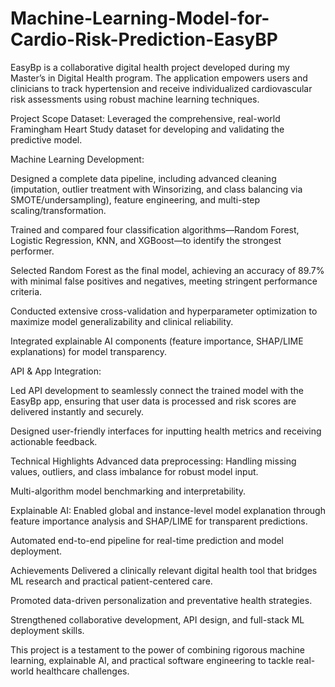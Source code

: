 # Machine-Learning-Model-for-Cardio-Risk-Prediction-EasyBP
EasyBp is a collaborative digital health project developed during my Master’s in Digital Health program. The application empowers users and clinicians to track hypertension and receive individualized cardiovascular risk assessments using robust machine learning techniques.

Project Scope
Dataset: Leveraged the comprehensive, real-world Framingham Heart Study dataset for developing and validating the predictive model.

Machine Learning Development:

Designed a complete data pipeline, including advanced cleaning (imputation, outlier treatment with Winsorizing, and class balancing via SMOTE/undersampling), feature engineering, and multi-step scaling/transformation.

Trained and compared four classification algorithms—Random Forest, Logistic Regression, KNN, and XGBoost—to identify the strongest performer.

Selected Random Forest as the final model, achieving an accuracy of 89.7% with minimal false positives and negatives, meeting stringent performance criteria.

Conducted extensive cross-validation and hyperparameter optimization to maximize model generalizability and clinical reliability.

Integrated explainable AI components (feature importance, SHAP/LIME explanations) for model transparency.

API & App Integration:

Led API development to seamlessly connect the trained model with the EasyBp app, ensuring that user data is processed and risk scores are delivered instantly and securely.

Designed user-friendly interfaces for inputting health metrics and receiving actionable feedback.

Technical Highlights
Advanced data preprocessing: Handling missing values, outliers, and class imbalance for robust model input.

Multi-algorithm model benchmarking and interpretability.

Explainable AI: Enabled global and instance-level model explanation through feature importance analysis and SHAP/LIME for transparent predictions.

Automated end-to-end pipeline for real-time prediction and model deployment.

Achievements
Delivered a clinically relevant digital health tool that bridges ML research and practical patient-centered care.

Promoted data-driven personalization and preventative health strategies.

Strengthened collaborative development, API design, and full-stack ML deployment skills.

This project is a testament to the power of combining rigorous machine learning, explainable AI, and practical software engineering to tackle real-world healthcare challenges.
